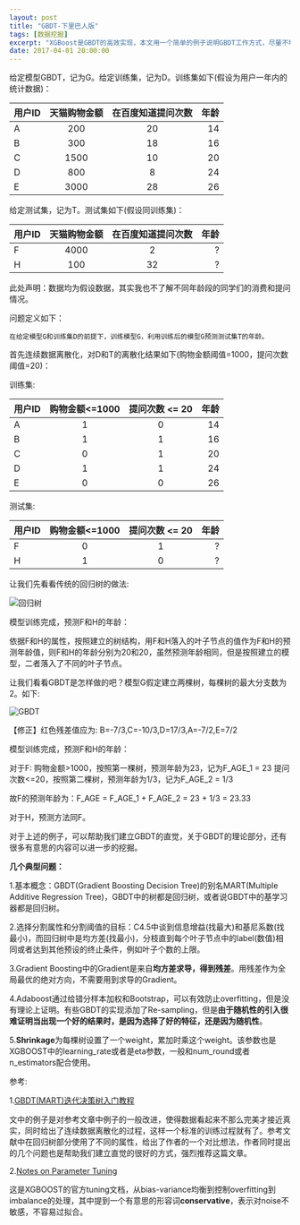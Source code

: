 ```yaml
---
layout: post
title: "GBDT-下里巴人版"
tags: [数据挖掘]
excerpt: "XGBoost是GBDT的高效实现，本文用一个简单的例子说明GBDT工作方式，尽量不堆公式。同时关于XGBOOST，给出了几个经典的问题，关于XGBOOST在实现上可能带有作者们自己的偏好，不管怎样，从比赛和项目使用来看，效果很不错。"
date: 2017-04-01 20:00:00
---
```


给定模型GBDT，记为G。给定训练集，记为D。训练集如下(假设为用户一年内的统计数据)：

|用户ID|天猫购物金额|在百度知道提问次数|年龄|
|--|:---:|:---:|---:|
|A|200|20|14|
|B|300|18|16|
|C|1500|10|20|
|D|800|8|24|
|E|3000|28|26|

给定测试集，记为T。测试集如下(假设同训练集)：

|用户ID|天猫购物金额|在百度知道提问次数|年龄|
|--|:---:|:---:|---:|
|F|4000|2|?|
|H|100|32|?|

此处声明：数据均为假设数据，其实我也不了解不同年龄段的同学们的消费和提问情况。

问题定义如下：

    在给定模型G和训练集D的前提下，训练模型G，利用训练后的模型G预测测试集T的年龄。

首先连续数据离散化，对D和T的离散化结果如下(购物金额阈值=1000，提问次数阈值=20)：

训练集:

|用户ID|购物金额<=1000|提问次数 <= 20|年龄|
|--|:---:|:---:|---:|
|A|1|0|14|
|B|1|1|16|
|C|0|1|20|
|D|1|1|24|
|E|0|0|26|

测试集:

|用户ID|购物金额<=1000|提问次数 <= 20|年龄|
|--|:---:|:---:|---:|
|F|0|1|?|
|H|1|0|?|

让我们先看看传统的回归树的做法:

![回归树](http://wx2.sinaimg.cn/mw690/aba7d18bgy1fe7gai1lqrj20gw08caa4.jpg)

模型训练完成，预测F和H的年龄：

依据F和H的属性，按照建立的树结构，用F和H落入的叶子节点的值作为F和H的预测年龄值，则F和H的年龄分别为20和20，虽然预测年龄相同，但是按照建立的模型，二者落入了不同的叶子节点。

让我们看看GBDT是怎样做的吧？模型G假定建立两棵树，每棵树的最大分支数为2。如下:

![GBDT](http://wx4.sinaimg.cn/mw690/aba7d18bgy1fe7gxvo95ej20cq0dc3yn.jpg)

【修正】红色残差值应为: B=-7/3,C=-10/3,D=17/3,A=-7/2,E=7/2

模型训练完成，预测F和H的年龄：

对于F:
    购物金额>1000，按照第一棵树，预测年龄为23，记为F_AGE_1 = 23
    提问次数<=20，按照第二棵树，预测年龄为1/3，记为F_AGE_2 = 1/3

故F的预测年龄为：F_AGE = F_AGE_1 + F_AGE_2 = 23 + 1/3 = 23.33

对于H，预测方法同F。

对于上述的例子，可以帮助我们建立GBDT的直觉，关于GBDT的理论部分，还有很多有意思的内容可以进一步的挖掘。

**几个典型问题：**

1.基本概念：GBDT(Gradient Boosting Decision Tree)的别名MART(Multiple Additive Regression Tree)，GBDT中的树都是回归树，或者说GBDT中的基学习器都是回归树。

2.选择分割属性和分割阈值的目标：C4.5中谈到信息增益(找最大)和基尼系数(找最小)，而回归树中是均方差(找最小)，分枝直到每个叶子节点中的label(数值)相同或者达到其他预设的终止条件，例如叶子个数的上限。

3.Gradient Boosting中的Gradient是来自**均方差求导，得到残差**。用残差作为全局最优的绝对方向，不需要用到求导的Gradient。

4.Adaboost通过给错分样本加权和Bootstrap，可以有效防止overfitting，但是没有理论上证明。有些GBDT的实现添加了Re-sampling，但是**由于随机性的引入很难证明当出现一个好的结果时，是因为选择了好的特征，还是因为随机性**。

5.**Shrinkage**为每棵树设置了一个weight，累加时乘这个weight。该参数也是XGBOOST中的learning_rate或者是eta参数，一般和num_round或者n_estimators配合使用。


参考:

1.[GBDT(MART)迭代决策树入门教程](http://blog.csdn.net/w28971023/article/details/8240756)

文中的例子是对参考文章中例子的一般改进，使得数据看起来不那么完美才接近真实，同时给出了连续数据离散化的过程，这样一个标准的训练过程就有了。参考文献中在回归树部分使用了不同的属性，给出了作者的一个对比想法，作者同时提出的几个问题也是帮助我们建立直觉的很好的方式，强烈推荐这篇文章。

2.[Notes on Parameter Tuning](http://xgboost.readthedocs.io/en/latest/how_to/param_tuning.html)

这是XGBOOST的官方tuning文档，从bias-variance均衡到控制overfitting到imbalance的处理，其中提到一个有意思的形容词**conservative**，表示对noise不敏感，不容易过拟合。






    